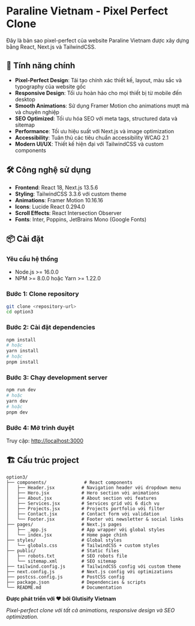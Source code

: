 # Paraline Vietnam - Pixel Perfect Clone

Đây là bản sao pixel-perfect của website Paraline Vietnam được xây dựng bằng React, Next.js và TailwindCSS.

## 🎯 Tính năng chính

- **Pixel-Perfect Design**: Tái tạo chính xác thiết kế, layout, màu sắc và typography của website gốc
- **Responsive Design**: Tối ưu hoàn hảo cho mọi thiết bị từ mobile đến desktop
- **Smooth Animations**: Sử dụng Framer Motion cho animations mượt mà và chuyên nghiệp
- **SEO Optimized**: Tối ưu hóa SEO với meta tags, structured data và sitemap
- **Performance**: Tối ưu hiệu suất với Next.js và image optimization
- **Accessibility**: Tuân thủ các tiêu chuẩn accessibility WCAG 2.1
- **Modern UI/UX**: Thiết kế hiện đại với TailwindCSS và custom components

## 🛠️ Công nghệ sử dụng

- **Frontend**: React 18, Next.js 13.5.6
- **Styling**: TailwindCSS 3.3.6 với custom theme
- **Animations**: Framer Motion 10.16.16
- **Icons**: Lucide React 0.294.0
- **Scroll Effects**: React Intersection Observer
- **Fonts**: Inter, Poppins, JetBrains Mono (Google Fonts)

## 📦 Cài đặt

### Yêu cầu hệ thống
- Node.js >= 16.0.0
- NPM >= 8.0.0 hoặc Yarn >= 1.22.0

### Bước 1: Clone repository
```bash
git clone <repository-url>
cd option3
```

### Bước 2: Cài đặt dependencies
```bash
npm install
# hoặc
yarn install
# hoặc
pnpm install
```

### Bước 3: Chạy development server
```bash
npm run dev
# hoặc
yarn dev
# hoặc
pnpm dev
```

### Bước 4: Mở trình duyệt
Truy cập: [http://localhost:3000](http://localhost:3000)

## 🏗️ Cấu trúc project

```
option3/
├── components/              # React components
│   ├── Header.jsx          # Navigation header với dropdown menu
│   ├── Hero.jsx            # Hero section với animations
│   ├── About.jsx           # About section với features
│   ├── Services.jsx        # Services grid với 6 dịch vụ
│   ├── Projects.jsx        # Projects portfolio với filter
│   ├── Contact.jsx         # Contact form với validation
│   └── Footer.jsx          # Footer với newsletter & social links
├── pages/                  # Next.js pages
│   ├── _app.js             # App wrapper với global styles
│   └── index.jsx           # Home page chính
├── styles/                 # Global styles
│   └── globals.css         # TailwindCSS + custom styles
├── public/                 # Static files
│   ├── robots.txt          # SEO robots file
│   └── sitemap.xml         # SEO sitemap
├── tailwind.config.js      # TailwindCSS config với custom theme
├── next.config.js          # Next.js config với optimizations
├── postcss.config.js       # PostCSS config
├── package.json            # Dependencies & scripts
└── README.md               # Documentation
```



**Được phát triển với ❤️ bởi Glutisify Vietnam**

*Pixel-perfect clone với tất cả animations, responsive design và SEO optimization.*
